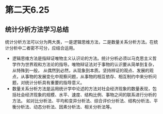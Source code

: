 # 第二天6.25
## 统计分析方法学习总结
统计分析方法可以分为两大类，一是逻辑思维方法，二是数量关系分析方法。在统计分析中二者密不可分，应结合运用。
- 逻辑思维方法是指辩证唯物主义认识论的方法。统计分析必须以马克思主义哲学作为世界观和方法论的指导。唯物辩证法对于事物的认识要从简单到复杂，从特殊到一般，
从偶然到必然，从现象到本质。坚持辨证的观点、发展的观点，从事物的发展变化中观察问题，从事物的相互依存、相互制约中来分析问题，对统计分析具有重要的指导意义。
- 数量关系分析方法是运用统计学中论述的方法对社会经济现象的数量表现，包括社会经济现象的规模、水平、速度、结构比例、事物之间的联系进行分析的方法。
如对比分析法、平均和变异分析法、综合评价分析法、结构分析法、平衡分析法、动态分析法、因素分析法、相关分析法等。
